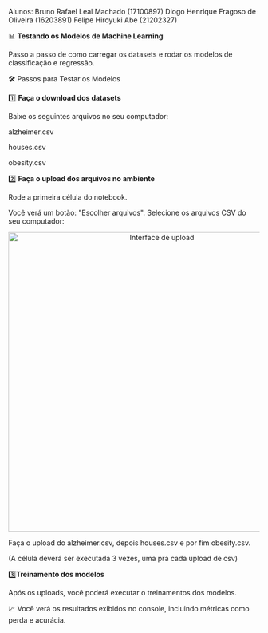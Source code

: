 Alunos: 
Bruno Rafael Leal Machado (17100897)
Diogo Henrique Fragoso de Oliveira (16203891)
Felipe Hiroyuki Abe (21202327)

📊 **Testando os Modelos de Machine Learning**

Passo a passo de como carregar os datasets e rodar os modelos de classificação e regressão.

🛠️ Passos para Testar os Modelos

1️⃣ **Faça o download dos datasets**

Baixe os seguintes arquivos no seu computador:

alzheimer.csv

houses.csv

obesity.csv


2️⃣ **Faça o upload dos arquivos no ambiente**

Rode a primeira célula do notebook.

Você verá um botão: "Escolher arquivos".
Selecione os arquivos CSV do seu computador:


<div align="center"> <img src="https://github.com/user-attachments/assets/c19ff1c7-b1df-4d88-8ee1-793ab72874be" alt="Interface de upload" width="600"/> </div>


Faça o upload do alzheimer.csv, depois houses.csv e por fim obesity.csv.

(A célula deverá ser executada 3 vezes, uma pra cada upload de csv)



3️⃣**Treinamento dos modelos**

Após os uploads, você poderá executar o treinamentos dos modelos.

📈 Você verá os resultados exibidos no console, incluindo métricas como perda e acurácia.
